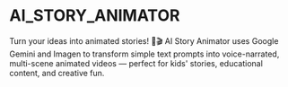 # AI_STORY_ANIMATOR
Turn your ideas into animated stories! 🧠🎬 AI Story Animator uses Google Gemini and Imagen to transform simple text prompts into voice-narrated, multi-scene animated videos — perfect for kids' stories, educational content, and creative fun.
